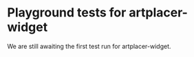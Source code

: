 # Playground tests for artplacer-widget
We are still awaiting the first test run for artplacer-widget.
